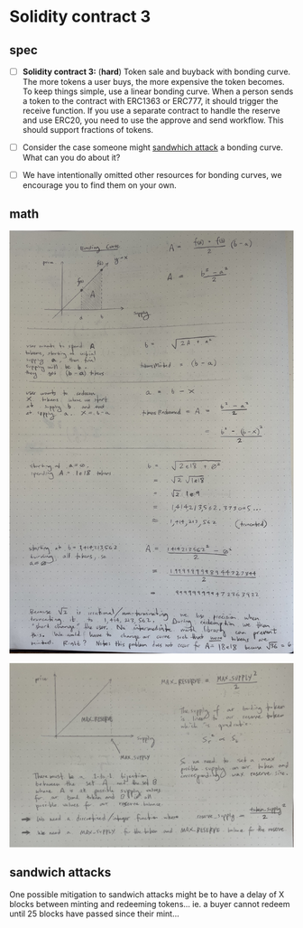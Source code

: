 # Solidity contract 3

## spec

- [ ]  **Solidity contract 3:** (**hard**) Token sale and buyback with bonding curve. The more tokens a user buys, the more expensive the token becomes. To keep things simple, use a linear bonding curve. When a person sends a token to the contract with ERC1363 or ERC777, it should trigger the receive function. If you use a separate contract to handle the reserve and use ERC20, you need to use the approve and send workflow. This should support fractions of tokens.

- [ ]  Consider the case someone might [sandwhich attack](https://medium.com/coinmonks/defi-sandwich-attack-explain-776f6f43b2fd) a bonding curve. What can you do about it?

- [ ]  We have intentionally omitted other resources for bonding curves, we encourage you to find them on your own.

## math

![math](./math1.jpg)

![math](./math2.jpg)

## sandwich attacks

One possible mitigation to sandwich attacks might be to have a delay of X blocks between minting and redeeming tokens... ie. a buyer cannot redeem until 25 blocks have passed since their mint... 